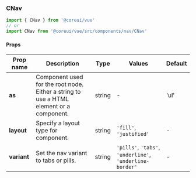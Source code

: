 ### CNav

```jsx
import { CNav } from '@coreui/vue'
// or
import CNav from '@coreui/vue/src/components/nav/CNav'
```

#### Props

| Prop name   | Description                                                                             | Type   | Values                                                   | Default |
| ----------- | --------------------------------------------------------------------------------------- | ------ | -------------------------------------------------------- | ------- |
| **as**      | Component used for the root node. Either a string to use a HTML element or a component. | string | -                                                        | 'ul'    |
| **layout**  | Specify a layout type for component.                                                    | string | `'fill'`, `'justified'`                                  | -       |
| **variant** | Set the nav variant to tabs or pills.                                                   | string | `'pills'`, `'tabs'`, `'underline'`, `'underline-border'` | -       |
